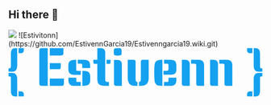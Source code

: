 ## Hi there 👋

<img src="https://github.com/EstivennGarcia19/Estivenngarcia19.wiki.git">
![Estivitonn](https://github.com/EstivennGarcia19/Estivenngarcia19.wiki.git)
<svg width="678" height="131" viewBox="0 0 678 131" fill="none" xmlns="http://www.w3.org/2000/svg">
<path d="M23.28 0.779993V48.24C23.28 53.0933 22.16 56.92 19.92 59.72C17.7733 62.4267 14.74 63.78 10.82 63.78H1.02C0.46 63.78 0.18 63.4533 0.18 62.8V55.66C0.18 55.0067 0.553333 54.68 1.3 54.68H2C4.24 54.68 5.54667 54.2133 5.92 53.28C6.29333 52.16 6.48 50.8533 6.48 49.36V15.76C6.48 10.44 7.41333 6.61333 9.28 4.28C11.24 1.94666 14.46 0.779993 18.94 0.779993H23.28ZM26.92 116.84H33.22C35.5533 116.84 37.42 117.54 38.82 118.94C40.22 120.34 40.92 122.16 40.92 124.4V130.28H26.92V116.84ZM0.18 68.4C0.18 67.7467 0.413334 67.42 0.88 67.42H10.82C14.74 67.42 17.7733 68.82 19.92 71.62C22.16 74.3267 23.28 78.1067 23.28 82.96V130.42H18.94C14.46 130.42 11.24 129.253 9.28 126.92C7.41333 124.587 6.48 120.76 6.48 115.44V81.84C6.48 78.9467 5.87333 77.2667 4.66 76.8C4.00667 76.6133 3.12 76.52 2 76.52H1.3C0.553333 76.52 0.18 76.1933 0.18 75.54V68.4ZM40.92 0.779993V6.65999C40.92 8.9 40.22 10.72 38.82 12.12C37.42 13.52 35.5533 14.22 33.22 14.22H26.92V0.779993H40.92ZM104.723 102H90.0228C86.8495 102 84.7495 101.487 83.7228 100.46C82.7895 99.4333 82.3228 97.2867 82.3228 94.02V8.76C82.3228 5.49333 82.7895 3.34666 83.7228 2.32C84.7495 1.29333 86.8495 0.779993 90.0228 0.779993H104.723V102ZM147.983 82.4V94.3C147.983 97.4733 147.469 99.5733 146.443 100.6C145.416 101.533 143.269 102 140.003 102H110.323V82.4H147.983ZM139.583 41.1V49.5C139.583 52.86 139.256 55.0067 138.603 55.94C137.949 56.78 136.083 57.2 133.003 57.2H110.323V41.1H139.583ZM146.583 0.779993V12.68C146.583 15.8533 146.069 17.9533 145.043 18.98C144.016 19.9133 141.869 20.38 138.603 20.38H110.323V0.779993H146.583ZM180.757 32V57.62C180.757 59.2067 180.99 60.3267 181.457 60.98C181.924 61.54 183.137 61.82 185.097 61.82H192.937V72.32H175.017C164.844 72.32 159.757 67.3267 159.757 57.34V47.54C159.757 41.38 161.297 37.2733 164.377 35.22C167.55 33.0733 173.01 32 180.757 32ZM181.037 79.88V87.3C181.037 88.8867 181.27 90.0067 181.737 90.66C182.204 91.22 183.417 91.5 185.377 91.5H192.937V102H175.297C165.124 102 160.037 97.0067 160.037 87.02V82.82C160.037 81.42 160.177 80.6267 160.457 80.44C160.83 80.2533 161.064 80.16 161.157 80.16C161.25 80.0667 161.484 80.02 161.857 80.02C162.324 79.9267 162.604 79.88 162.697 79.88C168.857 79.88 174.97 79.88 181.037 79.88ZM197.137 61.82H202.877C213.05 61.82 218.137 66.8133 218.137 76.8V86.46C218.137 92.62 216.55 96.7733 213.377 98.92C210.297 100.973 204.884 102 197.137 102V61.82ZM184.957 32H202.597C212.77 32 217.857 36.9933 217.857 46.98V54.26C211.604 54.26 206.844 54.26 203.577 54.26C200.31 54.26 198.63 54.26 198.537 54.26C198.444 54.1667 198.257 54.12 197.977 54.12C197.79 54.0267 197.65 53.9333 197.557 53.84C197.464 53.7467 197.37 53.6533 197.277 53.56C197.184 53.3733 197.137 53.1867 197.137 53C196.95 52.2533 196.857 51.6933 196.857 51.32V46.7C196.857 45.1133 196.624 44.04 196.157 43.48C195.69 42.8267 194.477 42.5 192.517 42.5H184.957V32ZM268.094 100.88C268.094 101.44 267.814 101.813 267.254 102H256.614C249.801 102 244.854 100.647 241.774 97.94C238.694 95.2333 237.154 90.4733 237.154 83.66V42.78H230.014C227.681 42.78 226.514 41.38 226.514 38.58V32H237.154V0.779993H245.694C249.801 0.779993 252.881 1.80666 254.934 3.86C257.081 5.91333 258.154 8.52666 258.154 11.7V86.18C258.154 89.6333 260.114 91.36 264.034 91.36H266.974C267.721 91.36 268.094 91.6867 268.094 92.34V100.88ZM272.434 32V38.58C272.434 41.38 271.267 42.78 268.934 42.78H261.654V32H272.434ZM281.616 32.14H290.156C294.263 32.14 297.343 33.1667 299.396 35.22C301.543 37.18 302.616 39.7467 302.616 42.92V102H286.656C285.163 102 283.949 101.487 283.016 100.46C282.083 99.4333 281.616 98.08 281.616 96.4V32.14ZM282.596 2.32C283.623 1.29333 286.609 0.779993 291.556 0.779993C296.503 0.779993 299.489 1.29333 300.516 2.32C301.543 3.25333 302.056 6.05333 302.056 10.72C302.056 15.3867 301.496 18.2333 300.376 19.26C299.349 20.2867 296.409 20.8 291.556 20.8C286.703 20.8 283.716 20.2867 282.596 19.26C281.569 18.2333 281.056 15.3867 281.056 10.72C281.056 6.05333 281.569 3.25333 282.596 2.32ZM374.247 32V80.16C374.247 90.6133 370.934 97.24 364.307 100.04C361.414 101.347 357.774 102 353.387 102H348.347V91.5C351.614 91.5 353.247 89.1667 353.247 84.5V37.74C353.247 33.9133 354.927 32 358.287 32H374.247ZM318.247 32H334.207C337.567 32 339.247 33.9133 339.247 37.74V84.5C339.247 89.1667 340.88 91.5 344.147 91.5V102H339.107C330.334 102 324.547 99.5733 321.747 94.72C319.414 90.8933 318.247 86.04 318.247 80.16V32ZM410.754 102H410.474C401.234 102 395.541 100.413 393.394 97.24C392.367 95.7467 391.527 94.3 390.874 92.9C390.314 91.5 389.941 89.3067 389.754 86.32C389.287 80.9067 389.054 74.8867 389.054 68.26C389.054 61.6333 389.101 56.8733 389.194 53.98C389.287 50.9933 389.567 48.0067 390.034 45.02C390.594 41.94 391.294 39.7467 392.134 38.44C392.974 37.04 394.234 35.78 395.914 34.66C397.594 33.54 399.554 32.84 401.794 32.56C404.034 32.1867 406.927 32 410.474 32H410.754V102ZM447.994 79.88V87.02C447.994 97.0067 442.907 102 432.734 102H415.094V91.5H422.654C424.614 91.5 425.827 91.22 426.294 90.66C426.761 90.0067 426.994 88.8867 426.994 87.3V82.82C426.994 81.42 427.134 80.6267 427.414 80.44C427.787 80.2533 428.021 80.16 428.114 80.16C428.207 80.0667 428.441 80.02 428.814 80.02C429.281 79.9267 429.607 79.88 429.794 79.88C435.861 79.88 441.927 79.88 447.994 79.88ZM415.094 32H431.334C437.774 32 442.161 33.26 444.494 35.78C446.827 38.3 447.994 42.0333 447.994 46.98V59.3C447.994 67.7 443.421 71.9 434.274 71.9H413.694V61.4H421.254C423.494 61.4 424.987 61.12 425.734 60.56C426.574 60 426.994 58.9267 426.994 57.34V46.7C426.994 45.1133 426.761 44.04 426.294 43.48C425.827 42.8267 424.614 42.5 422.654 42.5H415.094V32ZM487.268 32H506.868C517.042 32 522.128 36.9933 522.128 46.98V102H506.168C504.675 102 503.462 101.487 502.528 100.46C501.595 99.4333 501.128 98.08 501.128 96.4V46.7C501.128 45.2067 500.755 44.1333 500.008 43.48C499.355 42.8267 497.815 42.5 495.388 42.5H487.268V32ZM462.768 32H471.308C475.415 32 478.495 33.0267 480.548 35.08C482.695 37.04 483.768 39.6067 483.768 42.78V102H467.808C466.315 102 465.102 101.487 464.168 100.46C463.235 99.4333 462.768 98.08 462.768 96.4V32ZM562.6 32H582.2C592.374 32 597.46 36.9933 597.46 46.98V102H581.5C580.007 102 578.794 101.487 577.86 100.46C576.927 99.4333 576.46 98.08 576.46 96.4V46.7C576.46 45.2067 576.087 44.1333 575.34 43.48C574.687 42.8267 573.147 42.5 570.72 42.5H562.6V32ZM538.1 32H546.64C550.747 32 553.827 33.0267 555.88 35.08C558.027 37.04 559.1 39.6067 559.1 42.78V102H543.14C541.647 102 540.434 101.487 539.5 100.46C538.567 99.4333 538.1 98.08 538.1 96.4V32ZM677.56 62.8C677.56 63.4533 677.373 63.78 677 63.78H666.92C663 63.78 659.92 62.4267 657.68 59.72C655.533 56.92 654.46 53.0933 654.46 48.24V0.779993H658.8C663.28 0.779993 666.453 1.94666 668.32 4.28C670.28 6.61333 671.26 10.44 671.26 15.76V49.36C671.26 52.2533 671.867 53.9333 673.08 54.4C673.733 54.5867 674.62 54.68 675.74 54.68H676.44C677.187 54.68 677.56 55.0067 677.56 55.66V62.8ZM650.82 130.28H636.82V124.4C636.82 122.16 637.52 120.34 638.92 118.94C640.32 117.54 642.187 116.84 644.52 116.84H650.82V130.28ZM666.92 67.42H676.72C677.28 67.42 677.56 67.7467 677.56 68.4V75.54C677.56 76.1933 677.187 76.52 676.44 76.52H675.74C673.5 76.52 672.193 76.9867 671.82 77.92C671.447 79.04 671.26 80.3467 671.26 81.84V115.44C671.26 120.76 670.28 124.587 668.32 126.92C666.453 129.253 663.28 130.42 658.8 130.42H654.46V82.96C654.46 78.1067 655.533 74.3267 657.68 71.62C659.92 68.82 663 67.42 666.92 67.42ZM650.82 14.22H644.52C642.187 14.22 640.32 13.52 638.92 12.12C637.52 10.72 636.82 8.9 636.82 6.65999V0.779993H650.82V14.22Z" fill="#14A1F0"/>
</svg>


<!--
**EstivennGarcia19/Estivenngarcia19** is a ✨ _special_ ✨ repository because its `README.md` (this file) appears on your GitHub profile.

Here are some ideas to get you started:

- 🔭 I’m currently working on ...
- 🌱 I’m currently learning ...
- 👯 I’m looking to collaborate on ...
- 🤔 I’m looking for help with ...
- 💬 Ask me about ...
- 📫 How to reach me: ...
- 😄 Pronouns: ...
- ⚡ Fun fact: ...
-->
